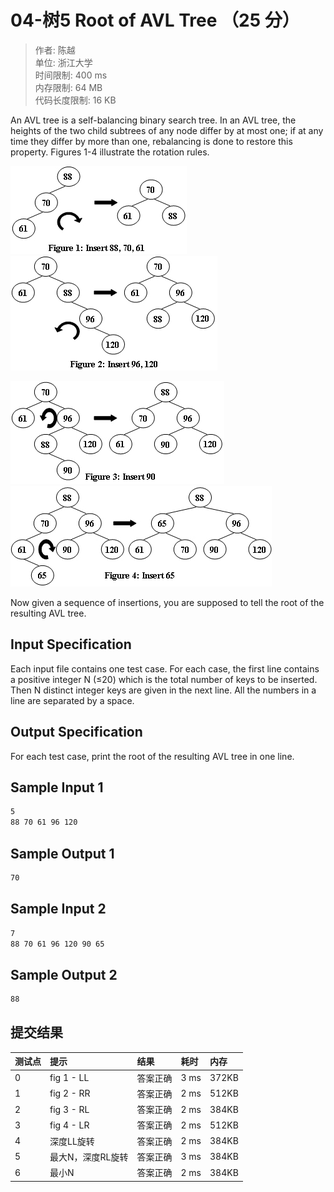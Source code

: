 04-树5 Root of AVL Tree （25 分）
===

>作者: 陈越</br>
单位: 浙江大学</br>
时间限制: 400 ms</br>
内存限制: 64 MB</br>
代码长度限制: 16 KB</br>

An AVL tree is a self-balancing binary search tree. In an AVL tree, the heights of the two child subtrees of any node differ by at most one; if at any time they differ by more than one, rebalancing is done to restore this property. Figures 1-4 illustrate the rotation rules.

![Figure 1](Figure_1.jpg "Figure 1")
![Figure 2](Figure_2.jpg "Figure 2")

![Figure 3](Figure_3.jpg "Figure 3")
![Figure 4](Figure_4.jpg "Figure 4")

Now given a sequence of insertions, you are supposed to tell the root of the resulting AVL tree.

Input Specification
---

Each input file contains one test case. For each case, the first line contains a positive integer N (≤20) which is the total number of keys to be inserted. Then N distinct integer keys are given in the next line. All the numbers in a line are separated by a space.

Output Specification
---

For each test case, print the root of the resulting AVL tree in one line.

Sample Input 1
---

```bash
5
88 70 61 96 120
```

Sample Output 1
--

```bash
70
```

Sample Input 2
---

```bash
7
88 70 61 96 120 90 65
```

Sample Output 2
---

```bash
88
```

提交结果
---

|测试点|提示|结果|耗时|内存|
|:---|:---|:---|:---|:---|
0|fig 1 - LL|答案正确|3 ms|372KB
1|fig 2 - RR|答案正确|2 ms|512KB
2|fig 3 - RL|答案正确|2 ms|384KB
3|fig 4 - LR|答案正确|2 ms|512KB
4|深度LL旋转|答案正确|2 ms|384KB
5|最大N，深度RL旋转|答案正确|3 ms|384KB
6|最小N|答案正确|2 ms|384KB
